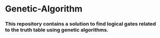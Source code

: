 # Genetic-Algorithm

### This repository contains a solution to find logical gates related to the truth table using genetic algorithms.
